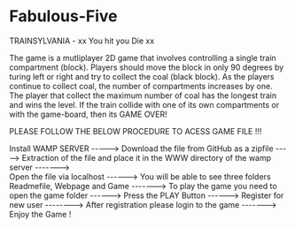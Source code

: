 # Fabulous-Five

TRAINSYLVANIA 
                - xx You hit you Die xx

The game is a mutliplayer 2D game that involves controlling a single train compartment (block). Players should move the block in only 90 degrees by turing left or right and try to collect the coal (black block). As the players continue to collect coal, the number of compartments increases by one. The player that collect the maximum number of coal has the longest train and wins the level. If the train collide with one of its own compartments or with the game-board, then its GAME OVER! 

PLEASE FOLLOW THE BELOW PROCEDURE TO ACESS GAME FILE !!!

Install WAMP SERVER -----> Download the file from GitHub as a zipfile -----> Extraction of the file and place it in the WWW directory of the wamp server  ------->  
Open the file via localhost  ------> You will be able to see three folders Readmefile, Webpage and Game -------> To play the game you need to open the game folder ------> Press the PLAY Button ------> Register for new user --------> After registration please login to the game -------> Enjoy the Game !



